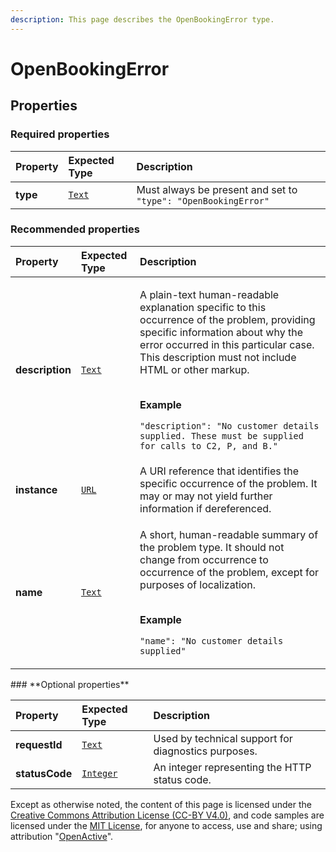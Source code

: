 ```yaml
---
description: This page describes the OpenBookingError type.
---
```


# OpenBookingError

## **Properties**

### **Required properties**

| Property | Expected Type | Description |
| :--- | :--- | :--- |
| **type** |  [`Text`](https://schema.org/Text) |  Must always be present and set to `"type": "OpenBookingError"` |

### **Recommended properties**

<table>
  <thead>
    <tr>
      <th style="text-align:left">Property</th>
      <th style="text-align:left">Expected Type</th>
      <th style="text-align:left">Description</th>
    </tr>
  </thead>
  <tbody>
    <tr>
      <td style="text-align:left"><b>description</b>
      </td>
      <td style="text-align:left"> <a href="https://schema.org/Text"><code>Text</code></a>
      </td>
      <td style="text-align:left">
        <p>A plain-text human-readable explanation specific to this occurrence of
          the problem, providing specific information about why the error occurred
          in this particular case. This description must not include HTML or other
          markup.</p>
        <p>
          <br /><b>Example</b>
        </p>
        <p><code>&quot;description&quot;: &quot;No customer details supplied. These must be supplied for calls to C2, P, and B.&quot;</code>
        </p>
      </td>
    </tr>
    <tr>
      <td style="text-align:left"><b>instance</b>
      </td>
      <td style="text-align:left"> <a href="https://schema.org/URL"><code>URL</code></a>
      </td>
      <td style="text-align:left">A URI reference that identifies the specific occurrence of the problem.
        It may or may not yield further information if dereferenced.</td>
    </tr>
    <tr>
      <td style="text-align:left"><b>name</b>
      </td>
      <td style="text-align:left"> <a href="https://schema.org/Text"><code>Text</code></a>
      </td>
      <td style="text-align:left">
        <p>A short, human-readable summary of the problem type. It should not change
          from occurrence to occurrence of the problem, except for purposes of localization.</p>
        <p>
          <br /><b>Example</b>
        </p>
        <p><code>&quot;name&quot;: &quot;No customer details supplied&quot;</code>
        </p>
      </td>
    </tr>
  </tbody>
</table>### **Optional properties**

| Property | Expected Type | Description |
| :--- | :--- | :--- |
| **requestId** |  [`Text`](https://schema.org/Text) | Used by technical support for diagnostics purposes. |
| **statusCode** |  [`Integer`](https://schema.org/Integer) | An integer representing the HTTP status code. |

Except as otherwise noted, the content of this page is licensed under the [Creative Commons Attribution License \(CC-BY V4.0\)](https://creativecommons.org/licenses/by/4.0/), and code samples are licensed under the [MIT License](https://opensource.org/licenses/MIT), for anyone to access, use and share; using attribution "[OpenActive](https://www.openactive.io/)".

